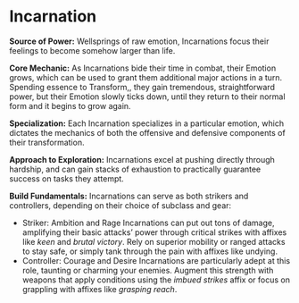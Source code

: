 # Incarnation
**Source of Power:** Wellsprings of raw emotion, Incarnations focus their feelings to become somehow larger than life.

**Core Mechanic:** As Incarnations bide their time in combat, their Emotion grows, which can be used to grant them additional major actions in a turn. Spending essence to Transform,, they gain tremendous, straightforward power, but their Emotion slowly ticks down, until they return to their normal form and it begins to grow again.

**Specialization:** Each Incarnation specializes in a particular emotion, which dictates the mechanics of both the offensive and defensive components of their transformation.

**Approach to Exploration:** Incarnations excel at pushing directly through hardship, and can gain stacks of exhaustion to practically guarantee success on tasks they attempt.

**Build Fundamentals:** Incarnations can serve as both strikers and controllers, depending on their choice of subclass and gear:
* Striker: Ambition and Rage Incarnations can put out tons of damage, amplifying their basic attacks’ power through critical strikes with affixes like *keen* and *brutal victory*. Rely on superior mobility or ranged attacks to stay safe, or simply tank through the pain with affixes like undying.
* Controller: Courage and Desire Incarnations are particularly adept at this role, taunting or charming your enemies. Augment this strength with weapons that apply conditions using the *imbued strikes* affix or focus on grappling with affixes like *grasping reach*.
